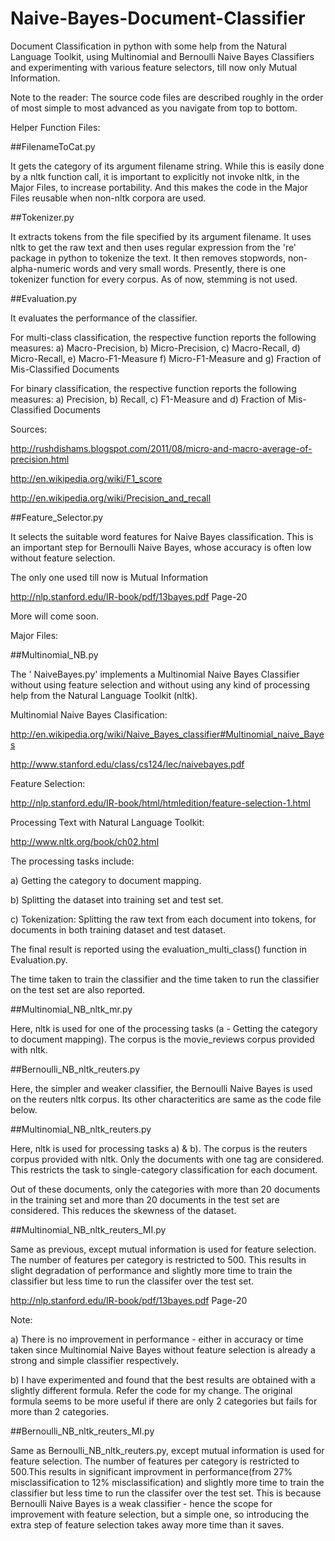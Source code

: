 Naive-Bayes-Document-Classifier
===============================

Document Classification in python with some help from the Natural Language Toolkit, using Multinomial and Bernoulli Naive Bayes Classifiers and experimenting with various feature selectors, till now only Mutual Information.

Note to the reader: The source code files are described roughly in the order of most simple to most advanced as you navigate from top to bottom.

Helper Function Files:

##FilenameToCat.py

It gets the category of its argument filename string. While this is easily done by a nltk function call, it is important to explicitly not invoke nltk, in the Major Files, to increase portability. And this makes the code in the Major Files reusable when non-nltk corpora are used.

##Tokenizer.py

It extracts tokens from the file specified by its argument filename.  It uses nltk to get the raw text and then uses regular expression from the 're' package in python to tokenize the text. It then removes stopwords, non-alpha-numeric words and very small words. Presently, there is one tokenizer function for every corpus. As of now, stemming is not used. 

##Evaluation.py

It evaluates the performance of the classifier. 

For multi-class classification, the respective function reports the following measures:
a) Macro-Precision,
b) Micro-Precision,
c) Macro-Recall,
d) Micro-Recall,
e) Macro-F1-Measure
f) Micro-F1-Measure and 
g) Fraction of Mis-Classified Documents

For binary classification, the respective function reports the following measures:
a) Precision,
b) Recall,
c) F1-Measure and 
d) Fraction of Mis-Classified Documents

Sources:

http://rushdishams.blogspot.com/2011/08/micro-and-macro-average-of-precision.html

http://en.wikipedia.org/wiki/F1_score

http://en.wikipedia.org/wiki/Precision_and_recall


##Feature_Selector.py

It selects the suitable word features for Naive Bayes classification. This is an important step for Bernoulli Naive Bayes, whose accuracy is often low without feature selection.

The only one used till now is Mutual Information 

http://nlp.stanford.edu/IR-book/pdf/13bayes.pdf Page-20

More will come soon.



Major Files:

##Multinomial_NB.py
 
 The ' NaiveBayes.py' implements a Multinomial Naive Bayes Classifier without using feature selection and without using 
 any kind of processing help from the Natural Language Toolkit (nltk). 
 
 
 Multinomial Naive Bayes Clasification:
 
 http://en.wikipedia.org/wiki/Naive_Bayes_classifier#Multinomial_naive_Bayes
 
 http://www.stanford.edu/class/cs124/lec/naivebayes.pdf
 
 
 Feature Selection:
 
 http://nlp.stanford.edu/IR-book/html/htmledition/feature-selection-1.html
 
 
 Processing Text with Natural Language Toolkit:
 
 http://www.nltk.org/book/ch02.html
 
The processing tasks include:

a) Getting the category to document mapping.

b) Splitting the dataset into training set and test set.

c) Tokenization: Splitting the raw text from each document into tokens, for documents in both training dataset and test dataset.

The final result is reported using the evaluation_multi_class() function in Evaluation.py.

The time taken to train the classifier and the time taken to run the classifier on the test set are also reported.


##Multinomial_NB_nltk_mr.py

Here, nltk is used for one of the processing tasks (a - Getting the category to document mapping). The corpus is the movie_reviews corpus provided with nltk. 


##Bernoulli_NB_nltk_reuters.py

Here, the simpler and weaker classifier, the Bernoulli Naive Bayes is used on the reuters nltk corpus. Its other characteritics are same as the code file below.

##Multinomial_NB_nltk_reuters.py

Here, nltk is used for processing tasks a) & b). The corpus is the reuters corpus provided with nltk. Only the documents with one tag are considered. This restricts the task to single-category classification for each document.

Out of these documents, only the categories with more than 20 documents in the training set and more than 20 documents in the test set are considered. This reduces the skewness of the dataset. 


##Multinomial_NB_nltk_reuters_MI.py

Same as previous, except mutual information is used for feature selection. The number of features per category is restricted to 500. This results in slight degradation of performance and slightly more time to train the classifier but less time to run the classifer over the test set.

http://nlp.stanford.edu/IR-book/pdf/13bayes.pdf Page-20

Note: 

a) There is no improvement in performance - either in accuracy or time taken since Multinomial Naive Bayes without feature selection is already a strong and simple classifier respectively.

b) I have experimented and found that the best results are obtained with a slightly different formula. 
Refer the code for my change. The original formula seems to be more useful if there are only 2 categories but fails for more than 2 categories. 



##Bernoulli_NB_nltk_reuters_MI.py

Same as Bernoulli_NB_nltk_reuters.py, except mutual information is used for feature selection. The number of features per category is restricted to 500.This results in significant improvment in performance(from 27% misclassification to 12% misclassification) and slightly more time to train the classifier but less time to run the classifer over the test set. This is because Bernoulli Naive Bayes is a weak classifier - hence the scope for improvement with feature selection, but a simple one, so introducing the extra step of feature selection takes away more time than it saves.


